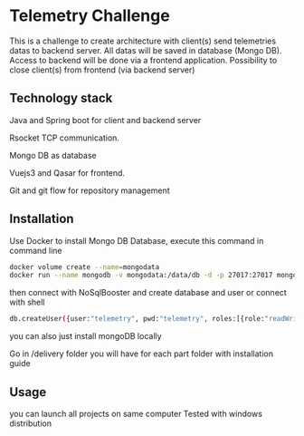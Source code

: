 # Telemetry Challenge

This is a challenge to create architecture with client(s) send telemetries datas to backend server. All datas will be saved in database (Mongo DB).
Access to backend will be done via a frontend application.
Possibility to close client(s) from frontend (via backend server)
## Technology stack

Java and Spring boot for client and backend server

Rsocket TCP communication. 

Mongo DB as database

Vuejs3 and Qasar for frontend. 

Git and git flow for repository management
## Installation

Use Docker to install Mongo DB Database, execute this command in command line

```bash
docker volume create --name=mongodata
docker run --name mongodb -v mongodata:/data/db -d -p 27017:27017 mongo
```
then connect with NoSqlBooster and create database and user or connect with shell

```bash
db.createUser({user:"telemetry", pwd:"telemetry", roles:[{role:"readWrite", db: "telemetry"}]});
```
you can also just install mongoDB locally

Go in /delivery folder you will have for each part folder with installation guide

## Usage

you can launch all projects on same computer
Tested with windows distribution



